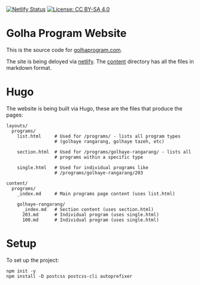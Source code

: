[![Netlify Status](https://api.netlify.com/api/v1/badges/b61dbce9-7c5c-470d-965a-cc96398cf91b/deploy-status)](https://app.netlify.com/sites/golhaprogram/deploys)
[![License: CC BY-SA 4.0](https://img.shields.io/badge/License-CC%20BY--SA%204.0-lightgrey.svg)](https://creativecommons.org/licenses/by-sa/4.0/deed.fa)

<!--
[![Hugo](https://img.shields.io/badge/Hugo-%23FF4088.svg?style=for-the-badge&logo=hugo&logoColor=white)](https://gohugo.io/)
[![Netlify](https://img.shields.io/badge/Netlify-%23000000.svg?style=for-the-badge&logo=netlify&logoColor=#00C7B7)](https://netlify.com/)
[![Cloudflare](https://img.shields.io/badge/Cloudflare-%23F38020.svg?style=for-the-badge&logo=cloudflare&logoColor=white)](https://www.cloudflare.com/)
[![GitHub](https://img.shields.io/badge/GitHub-%23121011.svg?style=for-the-badge&logo=github&logoColor=white)](https://github.com/golhaprogram)
[![DigitalOcean](https://img.shields.io/badge/DigitalOcean-%230167ff.svg?style=for-the-badge&logo=digitalOcean&logoColor=white)](https://www.digitalocean.com/)
[![Docker](https://img.shields.io/badge/Docker-%230db7ed.svg?style=for-the-badge&logo=docker&logoColor=white)](https://www.docker.com/)
[![Backblaze](https://img.shields.io/badge/Backblaze-%23E21E29.svg?style=for-the-badge&logo=backblaze&logoColor=white)](https://www.backblaze.com/)
-->

# Golha Program Website

This is the source code for [golhaprogram.com](https://golhaprogram.com).

The site is being deloyed via [netlify](https://app.netlify.com/sites/golhaprogram/deploys). The [content](content/programs) directory has all the files in markdown format.

# Hugo

The website is being built via Hugo, these are the files that produce the pages:

```
layouts/
  programs/
    list.html     # Used for /programs/ - lists all program types
                  # (golhaye rangarang, golhaye tazeh, etc)
    
    section.html  # Used for /programs/golhaye-rangarang/ - lists all 
                  # programs within a specific type
    
    single.html   # Used for individual programs like 
                  # /programs/golhaye-rangarang/203

content/
  programs/
    _index.md     # Main programs page content (uses list.html)
    
    golhaye-rangarang/
      _index.md   # Section content (uses section.html)
      203.md      # Individual program (uses single.html)
      100.md      # Individual program (uses single.html)

```

# Setup

To set up the project:


```
npm init -y
npm install -D postcss postcss-cli autoprefixer
```
